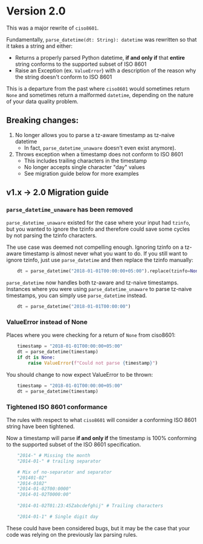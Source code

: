 # Version 2.0

This was a major rewrite of `ciso8601`.

Fundamentally, `parse_datetime(dt: String): datetime` was rewritten so that it takes a string and either:

   * Returns a properly parsed Python datetime, **if and only if** that **entire** string conforms to the supported subset of ISO 8601
   * Raise an Exception (ex. `ValueError`) with a description of the reason why the string doesn't conform to ISO 8601

This is a departure from the past where `ciso8601` would sometimes return `None` and sometimes return a malformed `datetime`, depending on the nature of your data quality problem.

## Breaking changes:

1. No longer allows you to parse a tz-aware timestamp as tz-naive datetime
    * In fact, `parse_datetime_unaware` doesn't even exist anymore).
1. Throws exception when a timestamp does not conform to ISO 8601
    * This includes trailing characters in the timestamp
    * No longer accepts single character "day" values
    * See migration guide below for more examples

## v1.x -> 2.0 Migration guide

### `parse_datetime_unaware` has been removed

`parse_datetime_unaware` existed for the case where your input had `tzinfo`, but you wanted to ignore the tzinfo and therefore could save some cycles by not parsing the tzinfo characters.

The use case was deemed not compelling enough. Ignoring tzinfo on a tz-aware timestamp is almost never what you want to do. If you still want to ignore tzinfo, just use `parse_datetime` and then replace the tzinfo manually:

```python
    dt = parse_datetime("2018-01-01T00:00:00+05:00").replace(tzinfo=None)
```

`parse_datetime` now handles both tz-aware and tz-naive timestamps. Instances where you were using `parse_datetime_unaware` to parse tz-naive timestamps, you can simply use `parse_datetime` instead.

```python
    dt = parse_datetime("2018-01-01T00:00:00")
```

### ValueError instead of None

Places where you were checking for a return of `None` from ciso8601:

```python
    timestamp = "2018-01-01T00:00:00+05:00"
    dt = parse_datetime(timestamp)
    if dt is None:
        raise ValueError(f"Could not parse {timestamp}")
```

You should change to now expect ValueError to be thrown:

```python
    timestamp = "2018-01-01T00:00:00+05:00"
    dt = parse_datetime(timestamp)
```

### Tightened ISO 8601 conformance

The rules with respect to what `ciso8601` will consider a conforming ISO 8601 string have been tightened.

Now a timestamp will parse **if and only if** the timestamp is 100% conforming to the supported subset of the ISO 8601 specification.


```python
    "2014-" # Missing the month
    "2014-01-" # trailing separator

    # Mix of no-separator and separator
    "201401-02" 
    "2014-0102"
    "2014-01-02T00:0000" 
    "2014-01-02T0000:00"
    
    "2014-01-02T01:23:45Zabcdefghij" # Trailing characters

    "2014-01-1" # Single digit day
```

These could have been considered bugs, but it may be the case that your code was relying on the previously lax parsing rules.